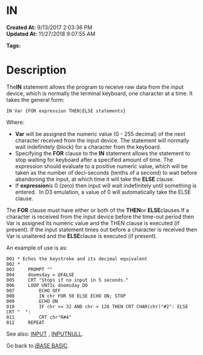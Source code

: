 # IN

**Created At:** 9/13/2017 2:03:36 PM  
**Updated At:** 11/27/2018 9:07:55 AM  

**Tags:**
<badge text='external input' vertical='middle' />

# Description

The**IN** statement allows the program to receive raw data from the input device, which is normally the terminal keyboard, one character at a time. It takes the general form:

```
IN Var {FOR expression THEN|ELSE statements}
```

Where:

- **Var** will be assigned the numeric value (0 - 255 decimal) of the next character received from the input device. The statement will normally wait indefinitely (block) for a character from the keyboard.
- Specifying the **FOR** clause to the **IN** statement allows the statement to stop waiting for keyboard after a specified amount of time. The expression should evaluate to a positive numeric value, which will be taken as the number of deci-seconds (tenths of a second) to wait before abandoning the input, at which time it will take the **ELSE** clause.
- If **expression**is 0 (zero) then input will wait indefinitely until something is entered.  In D3 emulation, a value of 0 will automatically take the ELSE clause.


The **FOR** clause must have either or both of the **THEN**or **ELSE**clauses If a character is received from the input device before the time-out period then Var is assigned its numeric value and the THEN clause is executed (if present). If the input statement times out before a character is received then Var is unaltered and the **ELSE**clause is executed (if present).

An example of use is as:

```
001 * Echos the keystroke and its decimal equivalent
002 *
003     PROMPT ""
004     doomsday = @FALSE
005     CRT "Stops if no input in 5 seconds."
006     LOOP UNTIL doomsday DO
007         ECHO OFF
008         IN chr FOR 50 ELSE ECHO ON; STOP
009         ECHO ON
010         IF chr >= 32 AND chr < 128 THEN CRT CHAR(chr)"#2": ELSE CRT "  ":
011         CRT chr"R#4"
012     REPEAT
```



See also: [INPUT](input) , [INPUTNULL](276287-inputnull).

Go back to [jBASE BASIC](263498-jbase-basic).
